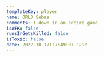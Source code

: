 ```yaml
---
templateKey: player
name: ORLD Sebas
comments: 1 down in an entire game
isAFK: false
runsInGetsKilled: false
isToxic: false
date: 2022-10-17T17:49:07.129Z
---
```

